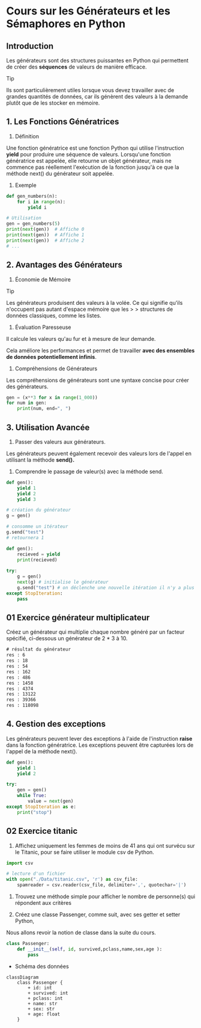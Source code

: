# Cours sur les Générateurs et les Sémaphores en Python


## Introduction


Les générateurs sont des structures puissantes en Python qui permettent de créer des **séquences** de valeurs de manière efficace. 
> [!TIP]
> Ils sont particulièrement utiles lorsque vous devez travailler avec de grandes quantités de données, 
> car ils génèrent des valeurs à la demande plutôt que de les stocker en mémoire.

## 1. Les Fonctions Génératrices

1. Définition

Une fonction génératrice est une fonction Python qui utilise l'instruction **yield** pour produire une séquence de valeurs. Lorsqu'une fonction génératrice est appelée, elle retourne un objet générateur, mais ne commence pas réellement l'exécution de la fonction jusqu'à ce que la méthode next() du générateur soit appelée.



1. Exemple

```python
def gen_numbers(n):
    for i in range(n):
        yield i

# Utilisation
gen = gen_numbers(5)
print(next(gen))  # Affiche 0
print(next(gen))  # Affiche 1
print(next(gen))  # Affiche 2
# ...
```

## 2. Avantages des Générateurs

1. Économie de Mémoire

> [!TIP] 
> Les générateurs produisent des valeurs à la volée.
> Ce qui signifie qu'ils n'occupent pas autant d'espace mémoire que les > > structures de données classiques, comme les listes.

1. Évaluation Paresseuse

Il calcule les valeurs qu'au fur et à mesure de leur demande.

Cela améliore les performances et permet de travailler **avec des ensembles de données potentiellement infinis**.

1. Compréhensions de Générateurs
   
Les compréhensions de générateurs sont une syntaxe concise pour créer des générateurs.

```python
gen = (x**3 for x in range(1_000))
for num in gen:
    print(num, end=", ")
```

## 3. Utilisation Avancée

1. Passer des valeurs aux générateurs.
   
Les générateurs peuvent également recevoir des valeurs lors de l'appel en utilisant la méthode **send().**

1. Comprendre le passage de valeur(s) avec la méthode send.

```python
def gen():
    yield 1
    yield 2
    yield 3

# création du générateur 
g = gen()

# consomme un itérateur
g.send("test")
# retournera 1
```

```python
def gen():
    recieved = yield
    print(recieved)
  
try:
    g = gen()
    next(g) # initialise le générateur
    g.send("test") # on déclenche une nouvelle itération il n'y a plus de yield mais print s'exécute et affiche la valeur passée au yield 
except StopIteration:
    pass
```

## 01 Exercice générateur multiplicateur

Créez un générateur qui multiplie chaque nombre généré par un facteur spécifié, ci-dessous un générateur de 2 * 3 à 10.

```txt
# résultat du générateur
res : 6
res : 18
res : 54
res : 162
res : 486
res : 1458
res : 4374
res : 13122
res : 39366
res : 118098
```

## 4. Gestion des exceptions

Les générateurs peuvent lever des exceptions à l'aide de l'instruction **raise** dans la fonction génératrice. Les exceptions peuvent être capturées lors de l'appel de la méthode next().

```python
def gen():
    yield 1
    yield 2

try:
    gen = gen()
    while True:
        value = next(gen)
except StopIteration as e:
    print("stop")
```

## 02 Exercice titanic

1. Affichez uniquement les femmes de moins de 41 ans qui ont survécu sur le Titanic, pour se faire utiliser le module csv de Python.

```python
import csv

# lecture d'un fichier 
with open("./Data/titanic.csv", 'r') as csv_file:
    spamreader = csv.reader(csv_file, delimiter=',', quotechar='|')
```

1. Trouvez une méthode simple pour afficher le nombre de personne(s) qui répondent aux critères

1. Créez une classe Passenger, comme suit, avec ses getter et setter Python, 

Nous allons revoir la notion de classe dans la suite du cours.

```python
class Passenger:
    def __init__(self, id, survived,pclass,name,sex,age ):
        pass
```

- Schéma des données

```mermaid
classDiagram
    class Passenger {
        + id: int
        + survived: int
        + pclass: int
        + name: str
        + sex: str
        + age: float
    }
```